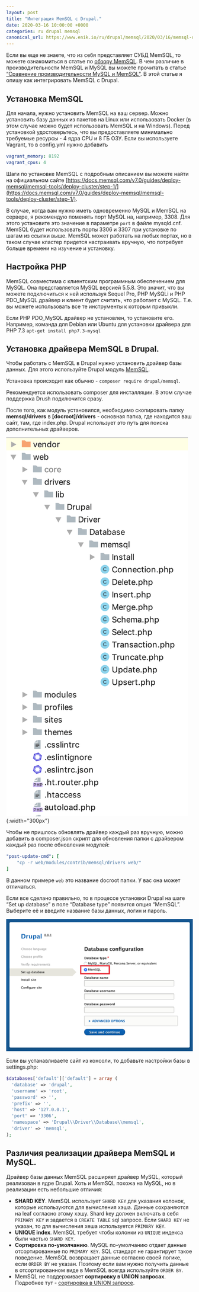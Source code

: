 ```yaml
---
layout: post
title: "Интеграция MemSQL c Drupal."
date: 2020-03-16 10:00:00 +0000
categories: ru drupal memsql
canonical_url: https://www.enik.io/ru/drupal/memsql/2020/03/16/memsql-drupal-integration.html
---
```

Если вы еще не знаете, что из себя представляет СУБД MemSQL, то можете ознакомиться в статье по [обзору MemSQL](/ru/memsql/2020/02/09/memsql-overview.html). В чем различие в производительности MemSQL и MySQL вы можете прочитать в статье [“Cравнение производительности MySQL и MemSQL”](/ru/memsql/2020/02/29/memsql-mysql-performance-comparison.html). В этой статье я опишу как интегрировать MemSQL с Drupal.

## Установка MemSQL

Для начала, нужно установить MemSQL на ваш сервер. Можно установить базу данных из пакетов на Linux или использовать Docker (в этом случае можно будет использовать MemSQL и на Windows). Перед установкой удостоверьтесь, что вы предоставляете минимально требуемые ресурсы - 4 ядра CPU и 8 ГБ ОЗУ. Если вы используете Vagrant, то в config.yml нужно добавить 

```yml
vagrant_memory: 8192
vagrant_cpus: 4
```

Шаги по установке MemSQL с подробным описанием вы можете найти на официальном сайте [https://docs.memsql.com/v7.0/guides/deploy-memsql/memsql-tools/deploy-cluster/step-1/](https://docs.memsql.com/v7.0/guides/deploy-memsql/memsql-tools/deploy-cluster/step-1/).

В случае, когда вам нужно иметь одновременно MySQL и MemSQL на сервере, я рекомендую поменять порт MySQL на, например, 3308. Для этого установите это значение в параметре `port` в файле mysqld.cnf. MemSQL будет использовать порты 3306 и 3307 при установке по шагам из ссылки выше. MemSQL может работать на любых портах, но в таком случае кластер придется настраивать вручную, что потребует больше времени на изучение и установку. 

## Настройка PHP

MemSQL совместима с клиентским программным обеспечением для MySQL. Она представляется MySQL версией 5.5.8. Это значит, что вы можете подключиться к ней используя Sequel Pro, PHP MySQLi и  PHP PDO_MySQL драйвер и клиент будет считать, что работает с MySQL. Т.е. вы можете использовать все те инструменты к которым привыкли.

Если PHP PDO_MySQL драйвер не установлен, то установите его. Например, команда для Debian или Ubuntu для установки драйвера для PHP 7.3
 `apt-get install php7.3-mysql` 

## Установка драйвера MemSQL в Drupal.

Чтобы работать с MemSQL в Drupal нужно установить драйвер базы данных. Для этого используйте Drupal модуль [MemSQL](https://www.drupal.org/project/memsql).

Установка происходит как обычно - `composer require drupal/memsql`. 

Рекомендуется использовать composer для инсталляции. В этом случае поддержка Drush подключится сразу.

После того, как модуль установился, необходимо скопировать папку **memsql/drivers** в **[docroot]/drivers** - основная папка, где находится ваш сайт, там, где index.php. Drupal использует это путь для поиска дополнительных драйверов. 

![Путь до драйвера MemSQL в Drupal](/assets/content/2020-03-16-memsql-drupal-integration/drupal_driver_folder_structure.png){:width="300px"}

Чтобы не пришлось обновлять драйвер каждый раз вручную, можно добавить в composer.json скрипт для обновления папки с драйвером каждый раз после обновления модулей:

```yml
"post-update-cmd": [
    "cp -r web/modules/contrib/memsql/drivers web/"
]
```
В данном примере `web` это название docroot папки. У вас она может отличаться.

Если все сделано правильно, то в процессе установки Drupal на шаге “Set up database”  в поле “Database type” появится опция “MemSQL”. Выберите её и введите название базы данных, логин и пароль.

![Database configuration](/assets/content/2020-03-16-memsql-drupal-integration/drupal_install_db_type.png)

Если вы устанавливаете сайт из консоли, то добавьте настройки базы в settings.php:

```php
$databases['default']['default'] = array (
  'database' => 'drupal',
  'username' => 'root',
  'password' => '',
  'prefix' => '',
  'host' => '127.0.0.1',
  'port' => '3306',
  'namespace' => 'Drupal\\Driver\\Database\\memsql',
  'driver' => 'memsql',
);
```

## Различия реализации драйвера MemSQL и MySQL.

Драйвер базы данных MemSQL расширяет драйвер MySQL, который реализован в ядре Drupal. Хоть и MemSQL похожа на MySQL, но в реализации есть небольшие отличия:

* **SHARD KEY**.  MemSQL использует `SHARD KEY` для указания колонок, которые используются для вычисления хэша. Данные сохраняются на leaf согласно этому хэшу. Shard key должен включать в себя `PRIMARY KEY` и задается в `CREATE TABLE` sql запросе. Если `SHARD KEY` не указан, то для вычисления хеша  используется `PRIMARY KEY`.
* **UNIQUE index**. MemSQL требует чтобы колонки из `UNIQUE` индекса были частью `SHARD KEY`.
* **Сортировка по-умолчанию**. MySQL по-умолчанию отдает данные отсортированные по `PRIMARY KEY`. SQL стандарт не гарантирует такое поведение. MemSQL возвращает данные согласно своей логике, если `ORDER BY` не указан. Поэтому если вам нужно получить данные в отсортированном виде в MemSQL всегда используйте `ORDER BY`.
* MemSQL не поддерживает **сортировку в UNION запросах**. Подробнее тут - [сортировка в UNION запросе](https://www.drupal.org/project/memsql/issues/3112865).
